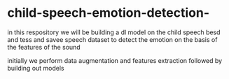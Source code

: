 # child-speech-emotion-detection-
in this respository we will be building a dl model on the child speech besd and tess and savee speech dataset to detect the emotion on the basis of the features of the sound 

initially we perform data augmentation and features extraction followed by building out models
